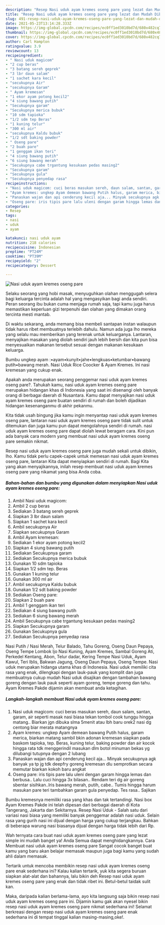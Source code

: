 ```yaml
---
description: "Resep Nasi uduk ayam kremes oseng pare yang lezat dan Mudah Dibuat"
title: "Resep Nasi uduk ayam kremes oseng pare yang lezat dan Mudah Dibuat"
slug: 491-resep-nasi-uduk-ayam-kremes-oseng-pare-yang-lezat-dan-mudah-dibuat
date: 2021-05-23T13:14:28.333Z
image: https://img-global.cpcdn.com/recipes/ec0ff1ed3010bd7d/680x482cq70/nasi-uduk-ayam-kremes-oseng-pare-foto-resep-utama.jpg
thumbnail: https://img-global.cpcdn.com/recipes/ec0ff1ed3010bd7d/680x482cq70/nasi-uduk-ayam-kremes-oseng-pare-foto-resep-utama.jpg
cover: https://img-global.cpcdn.com/recipes/ec0ff1ed3010bd7d/680x482cq70/nasi-uduk-ayam-kremes-oseng-pare-foto-resep-utama.jpg
author: Carl Hampton
ratingvalue: 3.9
reviewcount: 13
recipeingredient:
- " Nasi uduk magicom"
- "2 cup beras"
- "3 batang sereh geprek"
- "3 lbr daun salam"
- "1 sachet kara kecil"
- "secukupnya Air"
- "secukupnya Garam"
- " Ayam kremesan"
- "1 ekor ayam potong kecil2"
- "4 siung bawang putih"
- "Secukupnya garam"
- "Secukupnya merica bubuk"
- "10 sdm tapioka"
- "1/2 sdm tep Beras"
- "1 kuning telur"
- "300 ml air"
- "secukupnya Kaldu bubuk"
- "1/2 sdt baking powder"
- " Oseng pare"
- "2 buah pare"
- "1 genggam ikan teri"
- "4 siung bawang putih"
- "6 siung bawang merah"
- "Secukupnya cabe trgantung kesukaan pedas masing2"
- "Secukupnya garam"
- "Secukupnya gula"
- "Secukupnya penyedap rasa"
recipeinstructions:
- "Nasi uduk magicom: cuci beras masukan sereh, daun salam, santan, garam, air seperti masak nasi biasa tekan tombol cook tunggu hingga matang.. Biarkan jgn dibuka slma 5menit atau lbh baru orek2 nasi dg centong biar merata matangnya"
- "Ayam kremes: ungkep Ayam demean bawang Putih halus, garam merica, biarkan matang sambil bkin adonan kremesan siapkan pada baskom tapioka, tep. Beras, kuning telur, baking powder dan air kocok hingga rata tdk menggerindil masukan dlm botol minuman bekas yg dilubangi tutupnya dengan 2 lubang"
- "Panaskan wajan dan api cenderung kecil aja... Minyak secukupnya agk banyak ya tp jg tdk deepfry goreng kremesan dlu semprotkan secara memutar biarkan kokoh baru angkat"
- "Oseng pare: iris tipis pare lalu uleni dengan garam hingga lemas dan berbusa.. Lalu cuci hingga 3x bilasan.. Rendam teri dg air goreng sbentar sisihkan..Iris bawang merah, putih, cabe.. Tumis hingga harum masukan pare teri tambahkan garam gula penyedap. Tes rasa.. Sajikan"
categories:
- Resep
tags:
- nasi
- uduk
- ayam

katakunci: nasi uduk ayam 
nutrition: 218 calories
recipecuisine: Indonesian
preptime: "PT24M"
cooktime: "PT39M"
recipeyield: "2"
recipecategory: Dessert

---
```



![Nasi uduk ayam kremes oseng pare](https://img-global.cpcdn.com/recipes/ec0ff1ed3010bd7d/680x482cq70/nasi-uduk-ayam-kremes-oseng-pare-foto-resep-utama.jpg)

Selaku seorang yang hobi masak, menyuguhkan olahan menggugah selera bagi keluarga tercinta adalah hal yang mengasyikan bagi anda sendiri. Peran seorang ibu bukan cuma menjaga rumah saja, tapi kamu juga harus memastikan keperluan gizi terpenuhi dan olahan yang dimakan orang tercinta mesti mantab.

Di waktu  sekarang, anda memang bisa membeli santapan instan walaupun tidak harus ribet membuatnya terlebih dahulu. Namun ada juga lho mereka yang selalu mau memberikan yang terenak untuk keluarganya. Lantaran, menyajikan masakan yang diolah sendiri jauh lebih bersih dan kita pun bisa menyesuaikan makanan tersebut sesuai dengan makanan kesukaan keluarga. 

Bumbu ungkep ayam :•ayam•kunyit•jahe•lengkuas•ketumbar•bawang putih•bawang merah. Nasi Uduk Rice Coocker &amp; Ayam Kremes. Ini nasi kremesan yang cukup enak.

Apakah anda merupakan seorang penggemar nasi uduk ayam kremes oseng pare?. Tahukah kamu, nasi uduk ayam kremes oseng pare merupakan hidangan khas di Indonesia yang saat ini disenangi oleh banyak orang di berbagai daerah di Nusantara. Kamu dapat menyajikan nasi uduk ayam kremes oseng pare buatan sendiri di rumah dan boleh dijadikan hidangan kesenanganmu di akhir pekanmu.

Kita tidak usah bingung jika kamu ingin menyantap nasi uduk ayam kremes oseng pare, lantaran nasi uduk ayam kremes oseng pare tidak sulit untuk ditemukan dan juga kamu pun dapat mengolahnya sendiri di rumah. nasi uduk ayam kremes oseng pare dapat diolah lewat beragam cara. Kini pun ada banyak cara modern yang membuat nasi uduk ayam kremes oseng pare semakin nikmat.

Resep nasi uduk ayam kremes oseng pare juga mudah sekali untuk dibikin, lho. Kamu tidak perlu capek-capek untuk memesan nasi uduk ayam kremes oseng pare, lantaran Kita dapat menyiapkan sendiri di rumah. Bagi Kita yang akan menyajikannya, inilah resep membuat nasi uduk ayam kremes oseng pare yang nikamat yang bisa Anda coba.

<!--inarticleads1-->

##### Bahan-bahan dan bumbu yang digunakan dalam menyiapkan Nasi uduk ayam kremes oseng pare:

1. Ambil  Nasi uduk magicom:
1. Ambil 2 cup beras
1. Sediakan 3 batang sereh geprek
1. Siapkan 3 lbr daun salam
1. Siapkan 1 sachet kara kecil
1. Ambil secukupnya Air
1. Siapkan secukupnya Garam
1. Ambil  Ayam kremesan:
1. Sediakan 1 ekor ayam potong kecil2
1. Siapkan 4 siung bawang putih
1. Sediakan Secukupnya garam
1. Sediakan Secukupnya merica bubuk
1. Gunakan 10 sdm tapioka
1. Siapkan 1/2 sdm tep. Beras
1. Gunakan 1 kuning telur
1. Gunakan 300 ml air
1. Ambil secukupnya Kaldu bubuk
1. Gunakan 1/2 sdt baking powder
1. Sediakan  Oseng pare:
1. Siapkan 2 buah pare
1. Ambil 1 genggam ikan teri
1. Sediakan 4 siung bawang putih
1. Sediakan 6 siung bawang merah
1. Ambil Secukupnya cabe trgantung kesukaan pedas masing2
1. Siapkan Secukupnya garam
1. Gunakan Secukupnya gula
1. Sediakan Secukupnya penyedap rasa


Nasi Putih / Nasi Merah, Telur Balado, Tahu Goreng, Oseng Daun Pepaya, Oseng Tempe Lombok Ijo Nasi Kuning, Ayam Kremes, Sambal Goreng Ati, Perkedel Kentang, Abon, Telur dadar, Kering Tempe Nasi Uduk, Ayam Kawul, Teri Iblis, Bakwan Jagung, Oseng Daun Pepaya, Oseng Tempe. Nasi uduk merupakan hidanga utama khas di Indonesia. Nasi uduk memiliki cita rasa yang enak, dilengkapi dengan lauk-pauk yang komplit dan juga membuatnya cukup mudah Nasi uduk disajikan dengan tambahan bawang goreng dengan lauk pauk seperti ayam goreng, tempe goreng dan tahu. Ayam Kremes Pakde dijamin akan membuat anda ketagihan. 

<!--inarticleads2-->

##### Langkah-langkah membuat Nasi uduk ayam kremes oseng pare:

1. Nasi uduk magicom: cuci beras masukan sereh, daun salam, santan, garam, air seperti masak nasi biasa tekan tombol cook tunggu hingga matang.. Biarkan jgn dibuka slma 5menit atau lbh baru orek2 nasi dg centong biar merata matangnya
1. Ayam kremes: ungkep Ayam demean bawang Putih halus, garam merica, biarkan matang sambil bkin adonan kremesan siapkan pada baskom tapioka, tep. Beras, kuning telur, baking powder dan air kocok hingga rata tdk menggerindil masukan dlm botol minuman bekas yg dilubangi tutupnya dengan 2 lubang
1. Panaskan wajan dan api cenderung kecil aja... Minyak secukupnya agk banyak ya tp jg tdk deepfry goreng kremesan dlu semprotkan secara memutar biarkan kokoh baru angkat
1. Oseng pare: iris tipis pare lalu uleni dengan garam hingga lemas dan berbusa.. Lalu cuci hingga 3x bilasan.. Rendam teri dg air goreng sbentar sisihkan..Iris bawang merah, putih, cabe.. Tumis hingga harum masukan pare teri tambahkan garam gula penyedap. Tes rasa.. Sajikan


Bumbu kremesnya memiliki rasa yang khas dan tak tertandingi. Nasi box Ayam Kremes Pakde ini telah dipesan dari berbagai daerah di Kota Tangerang, Jakarta dan Sekitarnya. Resep Nasi Uduk - Salah satu dari variasi nasi biasa yang memiliki banyak penggemar adalah nasi uduk. Selain rasa yang gurih nasi ini dijual dengan harga yang cukup terjangkau. Bahkan di beberapa warung nasi biasanya dijual dengan harga tidak lebih dari Rp. 

Wah ternyata cara buat nasi uduk ayam kremes oseng pare yang lezat simple ini mudah banget ya! Anda Semua dapat menghidangkannya. Cara Membuat nasi uduk ayam kremes oseng pare Sangat cocok banget buat kamu yang baru akan belajar memasak maupun juga bagi kamu yang sudah ahli dalam memasak.

Tertarik untuk mencoba membikin resep nasi uduk ayam kremes oseng pare enak sederhana ini? Kalau kalian tertarik, yuk kita segera buruan siapkan alat-alat dan bahannya, lalu bikin deh Resep nasi uduk ayam kremes oseng pare yang enak dan tidak ribet ini. Betul-betul taidak sulit kan. 

Maka, daripada kalian berlama-lama, ayo kita langsung saja bikin resep nasi uduk ayam kremes oseng pare ini. Dijamin kamu gak akan nyesel bikin resep nasi uduk ayam kremes oseng pare nikmat sederhana ini! Selamat berkreasi dengan resep nasi uduk ayam kremes oseng pare enak sederhana ini di tempat tinggal kalian masing-masing,oke!.


